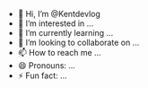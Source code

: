 - 👋 Hi, I’m @Kentdevlog
- 👀 I’m interested in ...
- 🌱 I’m currently learning ...
- 💞️ I’m looking to collaborate on ...
- 📫 How to reach me ...
- 😄 Pronouns: ...
- ⚡ Fun fact: ...

<!---
Kentdevlog/Kentdevlog is a ✨ special ✨ repository because its `README.md` (this file) appears on your GitHub profile.
You can click the Preview link to take a look at your changes.
--->
